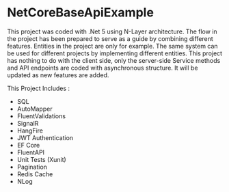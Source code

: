 # NetCoreBaseApiExample
This project was coded with .Net 5 using N-Layer architecture. 
The flow in the project has been prepared to serve as a guide by combining different features. 
Entities in the project are only for example.
The same system can be used for different projects by implementing different entities.
This project has nothing to do with the client side, only the server-side
Service methods and API endpoints are coded with asynchronous structure.
It will be updated as new features are added.

This Project Includes :
- SQL
- AutoMapper
- FluentValidations
- SignalR
- HangFire
- JWT Authentication
- EF Core
- FluentAPI
- Unit Tests (Xunit)
- Pagination
- Redis Cache
- NLog
